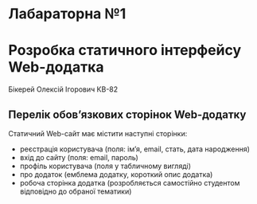 # Лабараторна №1 
# Розробка статичного інтерфейсу Web-додатка
Бікерей Олексій Ігорович КВ-82

## Перелік обов’язкових сторінок Web-додатку

Статичний Web-сайт має містити наступні сторінки:
- реєстрація користувача (поля: ім’я, email, стать, дата народження)
- вхід до сайту (поля: email, пароль)
- профіль користувача (поля у табличному вигляді)
- про додаток (емблема додатку, короткий опис додатка)
- робоча сторінка додатка (розробляється самостійно студентом відповідно до обраної тематики)
